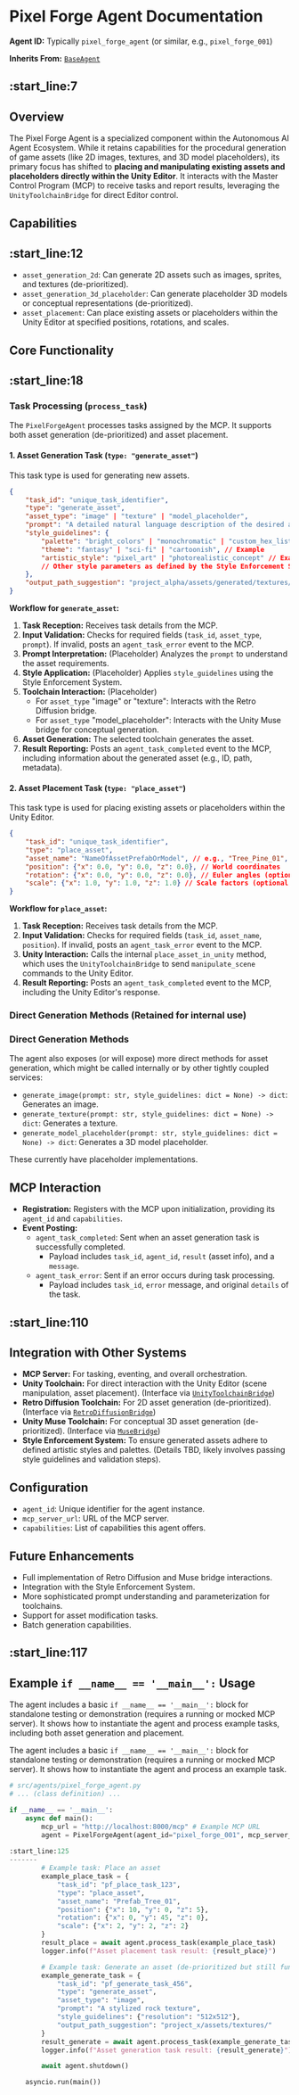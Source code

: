 # Pixel Forge Agent Documentation

**Agent ID:** Typically `pixel_forge_agent` (or similar, e.g., `pixel_forge_001`)

**Inherits From:** [`BaseAgent`](../../src/agents/base_agent.py)

:start_line:7
-------
## Overview

The Pixel Forge Agent is a specialized component within the Autonomous AI Agent Ecosystem. While it retains capabilities for the procedural generation of game assets (like 2D images, textures, and 3D model placeholders), its primary focus has shifted to **placing and manipulating existing assets and placeholders directly within the Unity Editor**. It interacts with the Master Control Program (MCP) to receive tasks and report results, leveraging the `UnityToolchainBridge` for direct Editor control.

## Capabilities

:start_line:12
-------
*   `asset_generation_2d`: Can generate 2D assets such as images, sprites, and textures (de-prioritized).
*   `asset_generation_3d_placeholder`: Can generate placeholder 3D models or conceptual representations (de-prioritized).
*   `asset_placement`: Can place existing assets or placeholders within the Unity Editor at specified positions, rotations, and scales.

## Core Functionality

:start_line:18
-------
### Task Processing (`process_task`)

The `PixelForgeAgent` processes tasks assigned by the MCP. It supports both asset generation (de-prioritized) and asset placement.

#### 1. Asset Generation Task (`type: "generate_asset"`)

This task type is used for generating new assets.

```json
{
    "task_id": "unique_task_identifier",
    "type": "generate_asset",
    "asset_type": "image" | "texture" | "model_placeholder",
    "prompt": "A detailed natural language description of the desired asset. For example, 'A rusty metallic texture for a sci-fi crate' or 'A simple, low-poly wooden barrel model'.",
    "style_guidelines": {
        "palette": "bright_colors" | "monochromatic" | "custom_hex_list", // Example
        "theme": "fantasy" | "sci-fi" | "cartoonish", // Example
        "artistic_style": "pixel_art" | "photorealistic_concept" // Example
        // Other style parameters as defined by the Style Enforcement System
    },
    "output_path_suggestion": "project_alpha/assets/generated/textures/crate_rust.png" // Optional suggested path for saving
}
```

**Workflow for `generate_asset`:**

1.  **Task Reception:** Receives task details from the MCP.
2.  **Input Validation:** Checks for required fields (`task_id`, `asset_type`, `prompt`). If invalid, posts an `agent_task_error` event to the MCP.
3.  **Prompt Interpretation:** (Placeholder) Analyzes the `prompt` to understand the asset requirements.
4.  **Style Application:** (Placeholder) Applies `style_guidelines` using the Style Enforcement System.
5.  **Toolchain Interaction:** (Placeholder)
    *   For `asset_type` "image" or "texture": Interacts with the Retro Diffusion bridge.
    *   For `asset_type` "model_placeholder": Interacts with the Unity Muse bridge for conceptual generation.
6.  **Asset Generation:** The selected toolchain generates the asset.
7.  **Result Reporting:** Posts an `agent_task_completed` event to the MCP, including information about the generated asset (e.g., ID, path, metadata).

#### 2. Asset Placement Task (`type: "place_asset"`)

This task type is used for placing existing assets or placeholders within the Unity Editor.

```json
{
    "task_id": "unique_task_identifier",
    "type": "place_asset",
    "asset_name": "NameOfAssetPrefabOrModel", // e.g., "Tree_Pine_01", "Cube", "PlayerCharacter"
    "position": {"x": 0.0, "y": 0.0, "z": 0.0}, // World coordinates
    "rotation": {"x": 0.0, "y": 0.0, "z": 0.0}, // Euler angles (optional, defaults to 0,0,0)
    "scale": {"x": 1.0, "y": 1.0, "z": 1.0} // Scale factors (optional, defaults to 1,1,1)
}
```

**Workflow for `place_asset`:**

1.  **Task Reception:** Receives task details from the MCP.
2.  **Input Validation:** Checks for required fields (`task_id`, `asset_name`, `position`). If invalid, posts an `agent_task_error` event to the MCP.
3.  **Unity Interaction:** Calls the internal `place_asset_in_unity` method, which uses the `UnityToolchainBridge` to send `manipulate_scene` commands to the Unity Editor.
4.  **Result Reporting:** Posts an `agent_task_completed` event to the MCP, including the Unity Editor's response.

### Direct Generation Methods (Retained for internal use)

### Direct Generation Methods

The agent also exposes (or will expose) more direct methods for asset generation, which might be called internally or by other tightly coupled services:

*   `generate_image(prompt: str, style_guidelines: dict = None) -> dict`: Generates an image.
*   `generate_texture(prompt: str, style_guidelines: dict = None) -> dict`: Generates a texture.
*   `generate_model_placeholder(prompt: str, style_guidelines: dict = None) -> dict`: Generates a 3D model placeholder.

These currently have placeholder implementations.

## MCP Interaction

*   **Registration:** Registers with the MCP upon initialization, providing its `agent_id` and `capabilities`.
*   **Event Posting:**
    *   `agent_task_completed`: Sent when an asset generation task is successfully completed.
        *   Payload includes `task_id`, `agent_id`, `result` (asset info), and a `message`.
    *   `agent_task_error`: Sent if an error occurs during task processing.
        *   Payload includes `task_id`, `error` message, and original `details` of the task.

:start_line:110
-------
## Integration with Other Systems

*   **MCP Server:** For tasking, eventing, and overall orchestration.
*   **Unity Toolchain:** For direct interaction with the Unity Editor (scene manipulation, asset placement). (Interface via [`UnityToolchainBridge`](../../src/toolchains/unity_bridge.py))
*   **Retro Diffusion Toolchain:** For 2D asset generation (de-prioritized). (Interface via [`RetroDiffusionBridge`](../../src/toolchains/retro_diffusion_bridge.py))
*   **Unity Muse Toolchain:** For conceptual 3D asset generation (de-prioritized). (Interface via [`MuseBridge`](../../src/toolchains/muse_bridge.py))
*   **Style Enforcement System:** To ensure generated assets adhere to defined artistic styles and palettes. (Details TBD, likely involves passing style guidelines and validation steps).

## Configuration

*   `agent_id`: Unique identifier for the agent instance.
*   `mcp_server_url`: URL of the MCP server.
*   `capabilities`: List of capabilities this agent offers.

## Future Enhancements

*   Full implementation of Retro Diffusion and Muse bridge interactions.
*   Integration with the Style Enforcement System.
*   More sophisticated prompt understanding and parameterization for toolchains.
*   Support for asset modification tasks.
*   Batch generation capabilities.

:start_line:117
-------
## Example `if __name__ == '__main__':` Usage

The agent includes a basic `if __name__ == '__main__':` block for standalone testing or demonstration (requires a running or mocked MCP server). It shows how to instantiate the agent and process example tasks, including both asset generation and placement.

The agent includes a basic `if __name__ == '__main__':` block for standalone testing or demonstration (requires a running or mocked MCP server). It shows how to instantiate the agent and process an example task.

```python
# src/agents/pixel_forge_agent.py
# ... (class definition) ...

if __name__ == '__main__':
    async def main():
        mcp_url = "http://localhost:8000/mcp" # Example MCP URL
        agent = PixelForgeAgent(agent_id="pixel_forge_001", mcp_server_url=mcp_url)
        
:start_line:125
-------
        # Example task: Place an asset
        example_place_task = {
            "task_id": "pf_place_task_123",
            "type": "place_asset",
            "asset_name": "Prefab_Tree_01",
            "position": {"x": 10, "y": 0, "z": 5},
            "rotation": {"x": 0, "y": 45, "z": 0},
            "scale": {"x": 2, "y": 2, "z": 2}
        }
        result_place = await agent.process_task(example_place_task)
        logger.info(f"Asset placement task result: {result_place}")

        # Example task: Generate an asset (de-prioritized but still functional)
        example_generate_task = {
            "task_id": "pf_generate_task_456",
            "type": "generate_asset",
            "asset_type": "image",
            "prompt": "A stylized rock texture",
            "style_guidelines": {"resolution": "512x512"},
            "output_path_suggestion": "project_x/assets/textures/"
        }
        result_generate = await agent.process_task(example_generate_task)
        logger.info(f"Asset generation task result: {result_generate}")

        await agent.shutdown()

    asyncio.run(main())